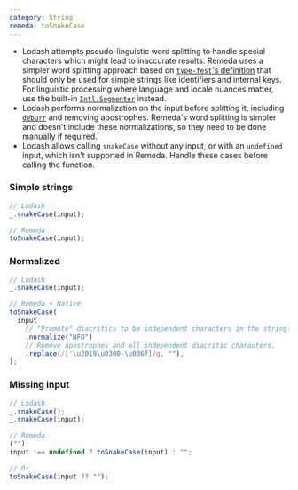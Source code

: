 ```yaml
---
category: String
remeda: toSnakeCase
---
```


- Lodash attempts pseudo-linguistic word splitting to handle special characters
  which might lead to inaccurate results. Remeda uses a simpler word splitting
  approach based on [`type-fest`'s definition](https://github.com/sindresorhus/type-fest/blob/main/source/words.d.ts)
  that should only be used for simple strings like identifiers and internal
  keys. For linguistic processing where language and locale nuances matter, use
  the built-in [`Intl.Segmenter`](https://developer.mozilla.org/en-US/docs/Web/JavaScript/Reference/Global_Objects/Intl/Segmenter)
  instead.
- Lodash performs normalization on the input before splitting it, including
  [`deburr`](/mapping/lodash#deburr) and removing apostrophes. Remeda's word
  splitting is simpler and doesn't include these normalizations, so they need
  to be done manually if required.
- Lodash allows calling `snakeCase` without any input, or with an `undefined`
  input, which isn't supported in Remeda. Handle these cases before calling the
  function.

### Simple strings

```ts
// Lodash
_.snakeCase(input);

// Remeda
toSnakeCase(input);
```

### Normalized

```ts
// Lodash
_.snakeCase(input);

// Remeda + Native
toSnakeCase(
  input
    // "Promote" diacritics to be independent characters in the string.
    .normalize("NFD")
    // Remove apostrophes and all independent diacritic characters.
    .replace(/['\u2019\u0300-\u036f]/g, ""),
);
```

### Missing input

```ts
// Lodash
_.snakeCase();
_.snakeCase(input);

// Remeda
("");
input !== undefined ? toSnakeCase(input) : "";

// Or
toSnakeCase(input ?? "");
```

